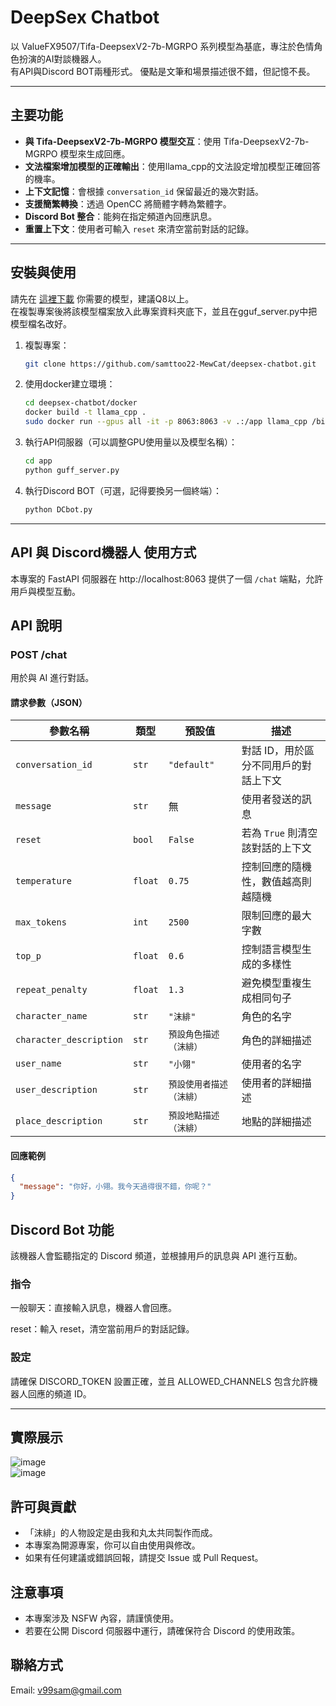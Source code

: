 # DeepSex Chatbot
以 ValueFX9507/Tifa-DeepsexV2-7b-MGRPO 系列模型為基底，專注於色情角色扮演的AI對談機器人。<br>
有API與Discord BOT兩種形式。
優點是文筆和場景描述很不錯，但記憶不長。

--------
## 主要功能

- **與 Tifa-DeepsexV2-7b-MGRPO 模型交互**：使用 Tifa-DeepsexV2-7b-MGRPO 模型來生成回應。
- **文法檔案增加模型的正確輸出**：使用llama_cpp的文法設定增加模型正確回答的機率。
- **上下文記憶**：會根據 `conversation_id` 保留最近的幾次對話。
- **支援簡繁轉換**：透過 OpenCC 將簡體字轉為繁體字。
- **Discord Bot 整合**：能夠在指定頻道內回應訊息。
- **重置上下文**：使用者可輸入 `reset` 來清空當前對話的記錄。
--------
## 安裝與使用
請先在 [這裡下載](https://huggingface.co/collections/ValueFX9507/tifa-deepsexv2-mgrpo-67b0f0e99d15e90f2cfed096) 你需要的模型，建議Q8以上。<br>
在複製專案後將該模型檔案放入此專案資料夾底下，並且在gguf_server.py中把模型檔名改好。

1. 複製專案：
    ```bash
    git clone https://github.com/samttoo22-MewCat/deepsex-chatbot.git
    ```

2. 使用docker建立環境：
    ```bash
    cd deepsex-chatbot/docker
    docker build -t llama_cpp .
    sudo docker run --gpus all -it -p 8063:8063 -v .:/app llama_cpp /bin/bash
    ```

3. 執行API伺服器（可以調整GPU使用量以及模型名稱）：
    ```bash
    cd app
    python guff_server.py
    ```

3. 執行Discord BOT（可選，記得要換另一個終端）：
    ```bash
    python DCbot.py
    ```
--------
## API 與 Discord機器人 使用方式

本專案的 FastAPI 伺服器在 http://localhost:8063 提供了一個 `/chat` 端點，允許用戶與模型互動。

## API 說明

### **POST /chat**
用於與 AI 進行對話。

#### **請求參數（JSON）**
| 參數名稱              | 類型   | 預設值 | 描述 |
|------------------|------|------|------|
| `conversation_id`  | `str`  | `"default"` | 對話 ID，用於區分不同用戶的對話上下文 |
| `message`  | `str`  | 無 | 使用者發送的訊息 |
| `reset` | `bool` | `False` | 若為 `True` 則清空該對話的上下文 |
| `temperature` | `float` | `0.75` | 控制回應的隨機性，數值越高則越隨機 |
| `max_tokens` | `int` | `2500` | 限制回應的最大字數 |
| `top_p` | `float` | `0.6` | 控制語言模型生成的多樣性 |
| `repeat_penalty` | `float` | `1.3` | 避免模型重複生成相同句子 |
| `character_name` | `str` | `"沫緋"` | 角色的名字 |
| `character_description` | `str` | `預設角色描述（沫緋）` | 角色的詳細描述 |
| `user_name` | `str` | `"小翎"` | 使用者的名字 |
| `user_description` | `str` | `預設使用者描述（沫緋）` | 使用者的詳細描述 |
| `place_description` | `str` | `預設地點描述（沫緋）` | 地點的詳細描述 |

#### **回應範例**
```json
{
  "message": "你好，小翎。我今天過得很不錯，你呢？"
}
```

## Discord Bot 功能

該機器人會監聽指定的 Discord 頻道，並根據用戶的訊息與 API 進行互動。

### 指令

一般聊天：直接輸入訊息，機器人會回應。

reset：輸入 reset，清空當前用戶的對話記錄。

### 設定

請確保 DISCORD_TOKEN 設置正確，並且 ALLOWED_CHANNELS 包含允許機器人回應的頻道 ID。

---------
## 實際展示
![image](https://github.com/user-attachments/assets/03299067-69d9-4f04-8162-cc034f040035)<br>
![image](https://github.com/user-attachments/assets/9f7f5fbe-7a39-437c-b5dc-5551a2f2735f)

## 許可與貢獻

- 「沫緋」的人物設定是由我和丸太共同製作而成。
- 本專案為開源專案，你可以自由使用與修改。
- 如果有任何建議或錯誤回報，請提交 Issue 或 Pull Request。

## 注意事項

- 本專案涉及 NSFW 內容，請謹慎使用。
- 若要在公開 Discord 伺服器中運行，請確保符合 Discord 的使用政策。

## 聯絡方式
Email: v99sam@gmail.com
